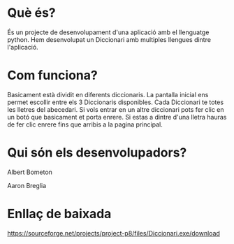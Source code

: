# Què és?

És un projecte de desenvolupament d'una aplicació amb el llenguatge python. Hem desenvolupat un Diccionari amb multiples llengues dintre l'aplicació.

# Com funciona?

Basicament està dividit en diferents diccionaris. 
La pantalla inicial ens permet escollir entre els 3 Diccionaris disponibles. Cada Diccionari te totes les lletres del abecedari.
Si vols entrar en un altre diccionari pots fer clic en un botó que basicament et porta enrere.
Si estas a dintre d'una lletra hauras de fer clic enrere fins que arribis a la pagina principal.

# Qui són els desenvolupadors?

Albert Bometon

Aaron Breglia

# Enllaç de baixada

https://sourceforge.net/projects/project-p8/files/Diccionari.exe/download
